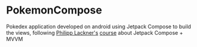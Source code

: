 # PokemonCompose

Pokedex application developed on android using Jetpack Compose to build the views, following [Philipp Lackner's](https://github.com/philipplackner) [course](https://www.youtube.com/watch?v=v0of23TxIKc&list=PLQkwcJG4YTCTimTCpEL5FZgaWdIZQuB7m) about Jetpack Compose + MVVM

